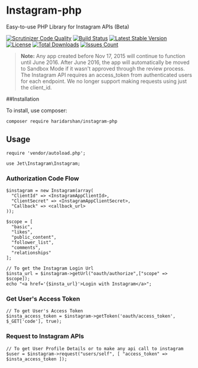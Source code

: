 # Instagram-php
Easy-to-use PHP Library for Instagram APIs (Beta)

[![Scrutinizer Code Quality](https://scrutinizer-ci.com/g/haridarshan/instagram-php/badges/quality-score.png?b=master)](https://scrutinizer-ci.com/g/haridarshan/instagram-php/?branch=master) [![Build Status](https://scrutinizer-ci.com/g/haridarshan/instagram-php/badges/build.png?b=master)](https://scrutinizer-ci.com/g/haridarshan/instagram-php/build-status/master) [![Latest Stable Version](https://img.shields.io/packagist/v/haridarshan/instagram-php.svg)](https://packagist.org/packages/haridarshan/instagram-php) [![License](https://img.shields.io/packagist/l/haridarshan/instagram-php.svg?style=flat)](https://packagist.org/packages/haridarshan/instagram-php) [![Total Downloads](http://img.shields.io/packagist/dm/haridarshan/instagram-php.svg?style=flat)](https://packagist.org/packages/haridarshan/instagram-php) [![Issues Count](https://img.shields.io/github/issues/haridarshan/instagram-php.svg)](https://github.com/haridarshan/instagram-php/issues)

> **Note:** Any app created before Nov 17, 2015 will continue to function until June 2016. After June 2016, the app will automatically be moved to Sandbox Mode if it wasn't approved through the review process. The Instagram API requires an access_token from authenticated users for each endpoint. We no longer support making requests using just the client_id.

##Installation

To install, use composer:

```
composer require haridarshan/instagram-php
```

## Usage

```
require 'vendor/autoload.php';

use Jet\Instagram\Instagram;
```

### Authorization Code Flow

```
$instagram = new Instagram(array(
  "ClientId" => <InstagramAppClientId>,
  "ClientSecret" => <InstagramAppClientSecret>,
  "Callback" => <callback_url>
));

$scope = [
  "basic",
  "likes",
  "public_content",
  "follower_list", 
  "comments", 
  "relationships"
];

// To get the Instagram Login Url
$insta_url = $instagram->getUrl("oauth/authorize",["scope" => $scope]);
echo "<a href='{$insta_url}'>Login with Instagram</a>";
```

### Get User's Access Token

```
// To get User's Access Token
$insta_access_token = $instagram->getToken('oauth/access_token', $_GET['code'], true);
```

### Request to Instagram APIs

```
// To get User Profile Details or to make any api call to instagram
$user = $instagram->request("users/self", [ "access_token" => $insta_access_token ]);
```

